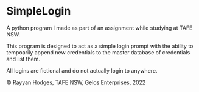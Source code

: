 # SimpleLogin
A python program I made as part of an assignment while studying at TAFE NSW. 

This program is designed to act as a simple login prompt with the ability to tempoarily append new credentials to the master database of credentials and list them.

All logins are fictional and do not actually login to anywhere.

© Rayyan Hodges, TAFE NSW, Gelos Enterprises, 2022
